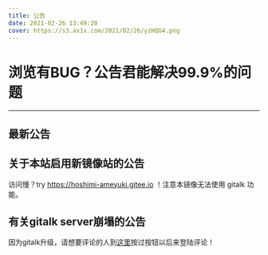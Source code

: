 ```yaml
---
title: 公告 
date: 2021-02-26 13:49:20
cover: https://s3.ax1x.com/2021/02/26/yzHQG4.png
---
```

# 浏览有BUG？公告君能解决99.9%的问题

***

## 最新公告

## 关于本站启用新镜像站的公告

访问慢？try <https://hoshimi-ameyuki.gitee.io> ！注意本镜像无法使用 gitalk 功能。

## 有关gitalk server崩塌的公告

因为gitalk升级，请想要评论的人到[这里](http://cors-anywhere.herokuapp.com/corsdemo)按过按钮以后来登陆评论！
